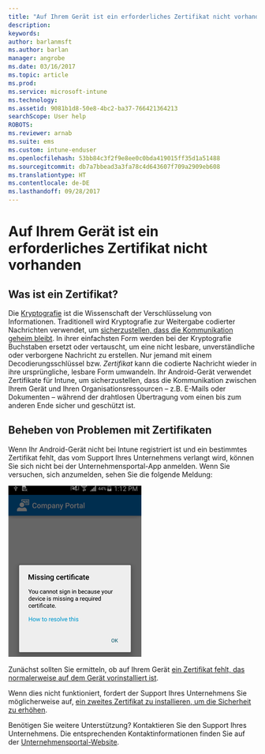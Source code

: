 ```yaml
---
title: "Auf Ihrem Gerät ist ein erforderliches Zertifikat nicht vorhanden | Microsoft-Dokumentation"
description: 
keywords: 
author: barlanmsft
ms.author: barlan
manager: angrobe
ms.date: 03/16/2017
ms.topic: article
ms.prod: 
ms.service: microsoft-intune
ms.technology: 
ms.assetid: 9081b1d8-50e8-4bc2-ba37-766421364213
searchScope: User help
ROBOTS: 
ms.reviewer: arnab
ms.suite: ems
ms.custom: intune-enduser
ms.openlocfilehash: 53bb84c3f2f9e8ee0c0bda419015ff35d1a51488
ms.sourcegitcommit: db7a7bbead3a3fa78c4d643607f709a2909eb608
ms.translationtype: HT
ms.contentlocale: de-DE
ms.lasthandoff: 09/28/2017
---
```

# <a name="your-device-is-missing-a-required-certificate"></a>Auf Ihrem Gerät ist ein erforderliches Zertifikat nicht vorhanden

## <a name="whats-a-certificate"></a>Was ist ein Zertifikat?

Die [Kryptografie](https://technet.microsoft.com/library/cc962030.aspx) ist die Wissenschaft der Verschlüsselung von Informationen. Traditionell wird Kryptografie zur Weitergabe codierter Nachrichten verwendet, um [sicherzustellen, dass die Kommunikation geheim bleibt](https://technet.microsoft.com/library/cc962019.aspx). In ihrer einfachsten Form werden bei der Kryptografie Buchstaben ersetzt oder vertauscht, um eine nicht lesbare, unverständliche oder verborgene Nachricht zu erstellen. Nur jemand mit einem Decodierungsschlüssel bzw. _Zertifikat_ kann die codierte Nachricht wieder in ihre ursprüngliche, lesbare Form umwandeln. Ihr Android-Gerät verwendet Zertifikate für Intune, um sicherzustellen, dass die Kommunikation zwischen Ihrem Gerät und Ihren Organisationsressourcen – z.B. E-Mails oder Dokumenten – während der drahtlosen Übertragung vom einen bis zum anderen Ende sicher und geschützt ist.

## <a name="fixing-certificate-issues"></a>Beheben von Problemen mit Zertifikaten

Wenn Ihr Android-Gerät nicht bei Intune registriert ist und ein bestimmtes Zertifikat fehlt, das vom Support Ihres Unternehmens verlangt wird, können Sie sich nicht bei der Unternehmensportal-App anmelden. Wenn Sie versuchen, sich anzumelden, sehen Sie die folgende Meldung:

![screenshot-error-message-about-missing-certificate](./media/andr-cert_install-1-cert_missing.png)

Zunächst sollten Sie ermitteln, ob auf Ihrem Gerät [ein Zertifikat fehlt, das normalerweise auf dem Gerät vorinstalliert ist](your-device-is-missing-a-preinstalled-certificate-android.md).

Wenn dies nicht funktioniert, fordert der Support Ihres Unternehmens Sie möglicherweise auf, [ein zweites Zertifikat zu installieren, um die Sicherheit zu erhöhen](your-device-is-missing-an-IT-required-certificate-android.md).

Benötigen Sie weitere Unterstützung? Kontaktieren Sie den Support Ihres Unternehmens. Die entsprechenden Kontaktinformationen finden Sie auf der [Unternehmensportal-Website](https://portal.manage.microsoft.com).
